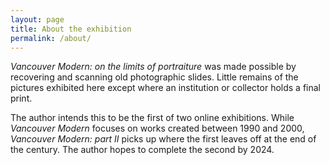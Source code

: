 ```yaml
---
layout: page
title: About the exhibition
permalink: /about/
---
```


*Vancouver Modern: on the limits of portraiture* was made possible by recovering and scanning old photographic slides. Little remains of the pictures exhibited here except where an institution or collector holds a final print. 

The author intends this to be the first of two online exhibitions. While *Vancouver Modern* focuses on works created between 1990 and 2000, *Vancouver Modern: part II* picks up where the first leaves off at the end of the century. The author hopes to complete the second by 2024. 

